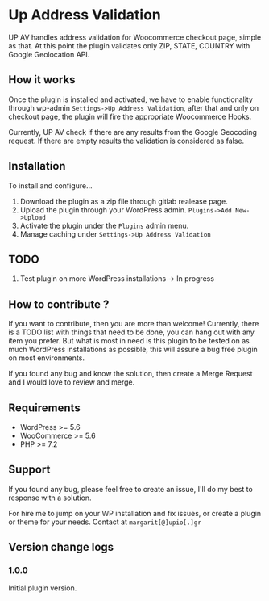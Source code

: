 Up Address Validation
==================
UP AV handles address validation for Woocommerce checkout page, simple as that. At this point the plugin validates only ZIP, STATE, COUNTRY with Google Geolocation API.

How it works
------------------
Once the plugin is installed and activated, we have to enable functionality through wp-admin `Settings->Up Address Validation`,
after that and only on checkout page, the plugin will fire the appropriate Woocommerce Hooks.

Currently, UP AV check if there are any results from the Google Geocoding request. 
If there are empty results the validation is considered as false.

Installation
------------
To install and configure...

1. Download the plugin as a zip file through gitlab realease page.
2. Upload the plugin through your WordPress admin. `Plugins->Add New->Upload`
3. Activate the plugin under the `Plugins` admin menu.
4. Manage caching under `Settings->Up Address Validation`

TODO
------------
1. Test plugin on more WordPress installations -> In progress

How to contribute ?
------------
If you want to contribute, then you are more than welcome!
Currently, there is a TODO list with things that need to be done, you can hang out with any item you prefer.
But what is most in need is this plugin to be tested on as much WordPress installations as possible,
this will assure a bug free plugin on most environments.

If you found any bug and know the solution, then create a Merge Request and I would love to review and merge.

Requirements
--------------
 - WordPress >= 5.6
 - WooCommerce >= 5.6
 - PHP >= 7.2

Support
--------------
If you found any bug, please feel free to create an issue, I'll do my best to response with a solution.

For hire me to jump on your WP installation and fix issues, or create a plugin or theme for your needs. Contact at
`margarit[@]upio[.]gr`

Version change logs
--------------
### 1.0.0
Initial plugin version.
